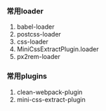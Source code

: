 ### 常用loader
1. babel-loader
2. postcss-loader
3. css-loader
4. MiniCssExtractPlugin.loader
5. px2rem-loader


### 常用plugins
1. clean-webpack-plugin
2. mini-css-extract-plugin